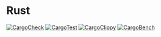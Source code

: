 # Rust

[![CargoCheck](https://github.com/JangoBoogaloo/Rust/actions/workflows/CargoCheck.yml//badge.svg)](https://github.com/JangoBoogaloo/Rust/actions/workflows/CargoCheck.yml)
[![CargoTest](https://github.com/JangoBoogaloo/Rust/actions/workflows/CargoTest.yml//badge.svg)](https://github.com/JangoBoogaloo/Rust/actions/workflows/CargoTest.yml)
[![CargoClippy](https://github.com/JangoBoogaloo/Rust/actions/workflows/CargoClippy.yml//badge.svg)](https://github.com/JangoBoogaloo/Rust/actions/workflows/CargoClippy.yml)
[![CargoBench](https://github.com/JangoBoogaloo/Rust/actions/workflows/CargoBench.yml//badge.svg)](https://github.com/JangoBoogaloo/Rust/actions/workflows/CargoBench.yml)
